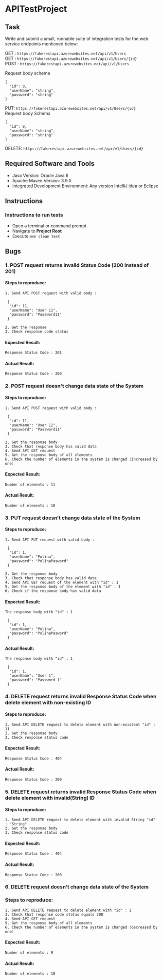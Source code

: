 # APITestProject

## Task

Write and submit a small, runnable suite of integration tests for the web service endpoints mentioned below:
 
GET : `https://fakerestapi.azurewebsites.net/api/v1/Users` <br/>
GET : `https://fakerestapi.azurewebsites.net/api/v1/Users/{id}` <br/>
POST : `https://fakerestapi.azurewebsites.net/api/v1/Users` <br/>

Request body schema

```
{
  "id": 0,
  "userName": "string",
  "password": "string"
}
```

PUT: `https://fakerestapi.azurewebsites.net/api/v1/Users/{id}` <br/>
Request body Schema

```
{
  "id": 0,
  "userName": "string",
  "password": "string"
}
```

DELETE: `https://fakerestapi.azurewebsites.net/api/v1/Users/{id}`

## Required Software and Tools

- Java Version: Oracle Java 8 
- Apache Maven Version: 3.9.X 
- Integrated Development Environment: Any version IntelliJ Idea or Eclipse


## Instructions

### Instructions to run tests 

- Open a terminal or command prompt
- Navigate to **Project Root**
- Execute `mvn clean test`

## Bugs

### 1. **POST** request returns invalid Status Code (200 instead of 201) <br/>

#### Steps to reproduce:<br/>

```
1. Send API POST request with valid body :
 
 {
  "id": 11,
  "userName": "User 11",
  "password": "Password11"
 }
 
2. Get the response 
3. Check response code status 

   ```

#### Expected Result:<br/>
```
Response Status Code : 201
```
#### Actual Result:<br/>
```
Response Status Code : 200
```


### 2.  **POST** request doesn't change data state of the System

#### Steps to reproduce:<br/>
```
1. Send API POST request with valid body :
 
 {
  "id": 11,
  "userName": "User 11",
  "password": "Password11"
 }
 
2. Get the response body
3. Check that response body has valid data
4. Send API GET request
5. Get the response body of all elements
6. Check the number of elements in the system is changed (increased by one)
   ```

#### Expected Result:<br/>
```
Number of elements : 11
```
#### Actual Result:<br/>
```
Number of elements : 10
```

### 3. **PUT** request doesn't change data state of the System

#### Steps to reproduce:<br/>
```
1. Send API PUT request with valid body :
 
 {
  "id": 1,
  "userName": "Polina",
  "password": "PolinaPasword"
 }
 
2. Get the response body
3. Check that response body has valid data
4. Send API GET request of the element with "id" : 1
5. Get the response body of the element with "id" : 1
6. Check if the response body has valid data
   ```

#### Expected Result:<br/>
```
The response body with "id" : 1

 {
  "id": 1,
  "userName": "Polina",
  "password": "PolinaPasword"
 }
```
#### Actual Result:<br/>
```
The response body with "id" : 1

 {
  "id": 1,
  "userName": "User 1",
  "password": "Password 1"
 }
```
### 4. **DELETE** request returns invalid Response Status Code when delete element with non-existing ID 

#### Steps to reproduce:<br/>
```
1. Send API DELETE request to delete element with non-existent "id" : 11
2. Get the response body
3. Check response status code  
```
#### Expected Result:<br/>
```
Response Status Code : 404
```
#### Actual Result:<br/>
```
Response Status Code : 200
```

### 5. **DELETE** request returns invalid Response Status Code when delete element with invalid(String) ID

#### Steps to reproduce:<br/>
```
1. Send API DELETE request to delete element with invalid String "id" : "String"
2. Get the response body
3. Check response status code  
```
#### Expected Result:<br/>
```
Response Status Code : 404
```
#### Actual Result:<br/>
```
Response Status Code : 200
```

### 6. **DELETE** request doesn't change data state of the System

### Steps to reproduce:<br/>
```
1. Send API DELETE request to delete element with "id" : 1
3. Check that response code status equals 200
4. Send API GET request
5. Get the response body of all elements
6. Check the number of elements in the system is changed (decreased by one)
   ```
#### Expected Result:<br/>
```
Number of elements : 9
```
#### Actual Result:<br/>
```
Number of elements : 10
```
